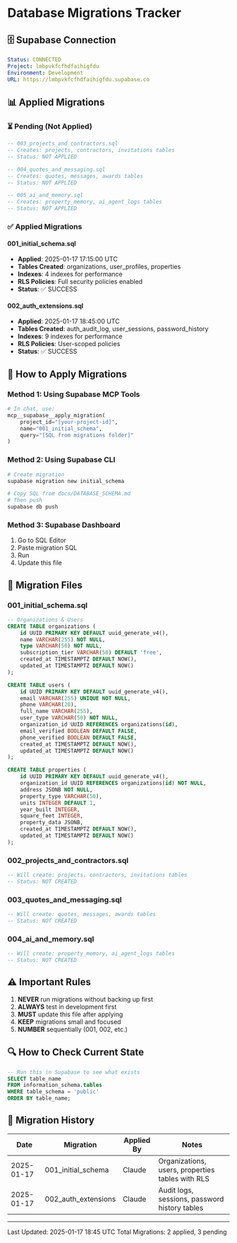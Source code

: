 # Database Migrations Tracker

## 🗄️ Supabase Connection
```yaml
Status: CONNECTED
Project: lmbpvkfcfhdfaihigfdu
Environment: Development
URL: https://lmbpvkfcfhdfaihigfdu.supabase.co
```

## 📊 Applied Migrations

### ⏳ Pending (Not Applied)
```sql
-- 003_projects_and_contractors.sql
-- Creates: projects, contractors, invitations tables
-- Status: NOT APPLIED

-- 004_quotes_and_messaging.sql
-- Creates: quotes, messages, awards tables
-- Status: NOT APPLIED

-- 005_ai_and_memory.sql
-- Creates: property_memory, ai_agent_logs tables
-- Status: NOT APPLIED
```

### ✅ Applied Migrations

#### 001_initial_schema.sql
- **Applied**: 2025-01-17 17:15:00 UTC
- **Tables Created**: organizations, user_profiles, properties
- **Indexes**: 4 indexes for performance
- **RLS Policies**: Full security policies enabled
- **Status**: ✅ SUCCESS

#### 002_auth_extensions.sql
- **Applied**: 2025-01-17 18:45:00 UTC
- **Tables Created**: auth_audit_log, user_sessions, password_history
- **Indexes**: 9 indexes for performance
- **RLS Policies**: User-scoped policies
- **Status**: ✅ SUCCESS

## 📝 How to Apply Migrations

### Method 1: Using Supabase MCP Tools
```python
# In chat, use:
mcp__supabase__apply_migration(
    project_id="[your-project-id]",
    name="001_initial_schema",
    query="[SQL from migrations folder]"
)
```

### Method 2: Using Supabase CLI
```bash
# Create migration
supabase migration new initial_schema

# Copy SQL from docs/DATABASE_SCHEMA.md
# Then push
supabase db push
```

### Method 3: Supabase Dashboard
1. Go to SQL Editor
2. Paste migration SQL
3. Run
4. Update this file

## 🔄 Migration Files

### 001_initial_schema.sql
```sql
-- Organizations & Users
CREATE TABLE organizations (
    id UUID PRIMARY KEY DEFAULT uuid_generate_v4(),
    name VARCHAR(255) NOT NULL,
    type VARCHAR(50) NOT NULL,
    subscription_tier VARCHAR(50) DEFAULT 'free',
    created_at TIMESTAMPTZ DEFAULT NOW(),
    updated_at TIMESTAMPTZ DEFAULT NOW()
);

CREATE TABLE users (
    id UUID PRIMARY KEY DEFAULT uuid_generate_v4(),
    email VARCHAR(255) UNIQUE NOT NULL,
    phone VARCHAR(20),
    full_name VARCHAR(255),
    user_type VARCHAR(50) NOT NULL,
    organization_id UUID REFERENCES organizations(id),
    email_verified BOOLEAN DEFAULT FALSE,
    phone_verified BOOLEAN DEFAULT FALSE,
    created_at TIMESTAMPTZ DEFAULT NOW(),
    updated_at TIMESTAMPTZ DEFAULT NOW()
);

CREATE TABLE properties (
    id UUID PRIMARY KEY DEFAULT uuid_generate_v4(),
    organization_id UUID REFERENCES organizations(id) NOT NULL,
    address JSONB NOT NULL,
    property_type VARCHAR(50),
    units INTEGER DEFAULT 1,
    year_built INTEGER,
    square_feet INTEGER,
    property_data JSONB,
    created_at TIMESTAMPTZ DEFAULT NOW(),
    updated_at TIMESTAMPTZ DEFAULT NOW()
);
```

### 002_projects_and_contractors.sql
```sql
-- Will create: projects, contractors, invitations tables
-- Status: NOT CREATED
```

### 003_quotes_and_messaging.sql
```sql
-- Will create: quotes, messages, awards tables  
-- Status: NOT CREATED
```

### 004_ai_and_memory.sql
```sql
-- Will create: property_memory, ai_agent_logs tables
-- Status: NOT CREATED
```

## ⚠️ Important Rules

1. **NEVER** run migrations without backing up first
2. **ALWAYS** test in development first
3. **MUST** update this file after applying
4. **KEEP** migrations small and focused
5. **NUMBER** sequentially (001, 002, etc.)

## 🔍 How to Check Current State

```sql
-- Run this in Supabase to see what exists
SELECT table_name 
FROM information_schema.tables 
WHERE table_schema = 'public'
ORDER BY table_name;
```

## 📅 Migration History

| Date | Migration | Applied By | Notes |
|------|-----------|------------|-------|
| 2025-01-17 | 001_initial_schema | Claude | Organizations, users, properties tables with RLS |
| 2025-01-17 | 002_auth_extensions | Claude | Audit logs, sessions, password history tables |

---
Last Updated: 2025-01-17 18:45 UTC
Total Migrations: 2 applied, 3 pending